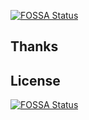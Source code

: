 [![FOSSA Status](https://app.fossa.com/api/projects/git%2Bgithub.com%2Fsrk24%2Fprofile.svg?type=shield)](https://app.fossa.com/projects/git%2Bgithub.com%2Fsrk24%2Fprofile?ref=badge_shield)

## Thanks

## License
[![FOSSA Status](https://app.fossa.com/api/projects/git%2Bgithub.com%2Fsrk24%2Fprofile.svg?type=large)](https://app.fossa.com/projects/git%2Bgithub.com%2Fsrk24%2Fprofile?ref=badge_large)
